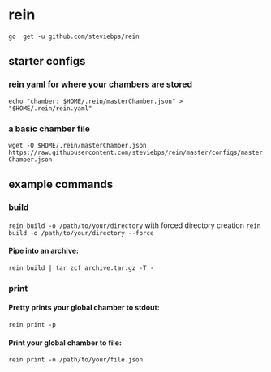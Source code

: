 # rein

```go  get -u github.com/steviebps/rein```


## starter configs

### rein yaml for where your chambers are stored
```echo "chamber: $HOME/.rein/masterChamber.json" > "$HOME/.rein/rein.yaml"```

### a basic chamber file
```wget -O $HOME/.rein/masterChamber.json https://raw.githubusercontent.com/steviebps/rein/master/configs/masterChamber.json```


## example commands

### build
```rein build -o /path/to/your/directory```
with forced directory creation
```rein build -o /path/to/your/directory --force```

#### Pipe into an archive: 
```rein build | tar zcf archive.tar.gz -T -```

### print

#### Pretty prints your global chamber to stdout:
```rein print -p```

#### Print your global chamber to file:
```rein print -o /path/to/your/file.json```
